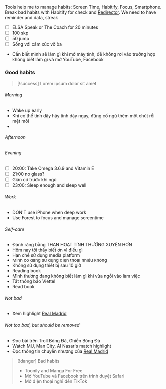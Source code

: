 Tools help me to manage habits: Screen Time, Habitify, Focus, Smartphone. Break bad habits with Habitify for check and [Redirector](https://chromewebstore.google.com/detail/redirector/ocgpenflpmgnfapjedencafcfakcekcd). We need to have reminder and data, streak

- [ ] ELSA Speak or The Coach for 20 minutes
- [ ] 100 skp
- [ ] 50 jump
- [ ] Sống với cảm xúc vỡ òa

- Cần biết mình sẽ làm gì khi mở máy tính, để không rơi vào trường hợp không biết làm gì và mở YouTube, Facebook

### Good habits

> [!success]
> Lorem ipsum dolor sit amet

###### Morning

- Wake up early
- Khi cơ thể tỉnh dậy hãy tỉnh dậy ngay,  đừng cố ngủ thêm một chút rồi mệt mỏi
- 
###### Afternoon

###### Evening

- [ ] 20:00: Take Omega 3.6.9 and Vitamin E
- [ ] 21:00 no glass?
- [ ] Giãn cơ trước khi ngủ
- [ ] 23:00: Sleep enough and sleep well
###### Work

- DON'T use iPhone when deep work
- Use Forest to focus and manage screentime

###### Self-care

- Đánh răng bằng THAN HOẠT TÍNH THƯỜNG XUYÊN HƠN
- Hôm nay tôi thấy biết ơn vì điều gì
- Hạn chế sử dụng media platform
- Mình có đang sử dụng điện thoại nhiều không
- Không sử dụng thiết bị sau 10 giờ
- Reading book
- Mình thương đang không biết làm gì khi vừa ngồi vào làm việc
- Tắt thông báo Viettel
- Read book

###### Not bad

- Xem highlight [Real Madrid](Real%20Madrid.md) 

###### Not too bad, but should be removed

- Đọc bài trên Troll Bóng Đá, Ghiền Bóng Đá
- Watch MU, Man City, Al Nasar's match highlight
- Đọc thông tin chuyển nhượng của [Real Madrid](Real%20Madrid.md) 

> [!danger] Bad habits
> - Toonily and Manga For Free
> - Mở YouTube và Facebook trên trình duyệt Safari
> - Mở điện thoại nghĩ đến TikTok